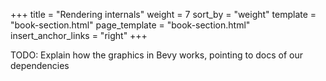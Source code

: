 +++
title = "Rendering internals"
weight = 7
sort_by = "weight"
template = "book-section.html"
page_template = "book-section.html"
insert_anchor_links = "right"
+++

TODO: Explain how the graphics in Bevy works, pointing to docs of our dependencies
